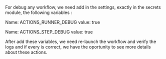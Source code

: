 For debug any workflow, we need add in the settings, exactly in the secrets module, the following variables :

Name: ACTIONS_RUNNER_DEBUG
value: true

Name: ACTIONS_STEP_DEBUG
value: true

After add these variables, we need re-launch the workflow and verify the logs and if every is  correct, we have the oportunity to see more details about these actions.

